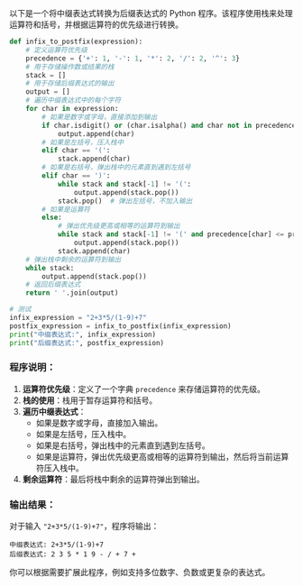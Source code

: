 以下是一个将中缀表达式转换为后缀表达式的 Python 程序。该程序使用栈来处理运算符和括号，并根据运算符的优先级进行转换。

```python
def infix_to_postfix(expression):
    # 定义运算符优先级
    precedence = {'+': 1, '-': 1, '*': 2, '/': 2, '^': 3}
    # 用于存储操作数或结果的栈
    stack = []
    # 用于存储后缀表达式的输出
    output = []
    # 遍历中缀表达式中的每个字符
    for char in expression:
        # 如果是数字或字母，直接添加到输出
        if char.isdigit() or (char.isalpha() and char not in precedence):
            output.append(char)
        # 如果是左括号，压入栈中
        elif char == '(':
            stack.append(char)
        # 如果是右括号，弹出栈中的元素直到遇到左括号
        elif char == ')':
            while stack and stack[-1] != '(':
                output.append(stack.pop())
            stack.pop()  # 弹出左括号，不加入输出
        # 如果是运算符
        else:
            # 弹出优先级更高或相等的运算符到输出
            while stack and stack[-1] != '(' and precedence[char] <= precedence.get(stack[-1], 0):
                output.append(stack.pop())
            stack.append(char)
    # 弹出栈中剩余的运算符到输出
    while stack:
        output.append(stack.pop())
    # 返回后缀表达式
    return ' '.join(output)

# 测试
infix_expression = "2+3*5/(1-9)+7"
postfix_expression = infix_to_postfix(infix_expression)
print("中缀表达式:", infix_expression)
print("后缀表达式:", postfix_expression)
```

### 程序说明：
1. **运算符优先级**：定义了一个字典 `precedence` 来存储运算符的优先级。
2. **栈的使用**：栈用于暂存运算符和括号。
3. **遍历中缀表达式**：
   - 如果是数字或字母，直接加入输出。
   - 如果是左括号，压入栈中。
   - 如果是右括号，弹出栈中的元素直到遇到左括号。
   - 如果是运算符，弹出优先级更高或相等的运算符到输出，然后将当前运算符压入栈中。
4. **剩余运算符**：最后将栈中剩余的运算符弹出到输出。

### 输出结果：
对于输入 `"2+3*5/(1-9)+7"`，程序将输出：
```
中缀表达式: 2+3*5/(1-9)+7
后缀表达式: 2 3 5 * 1 9 - / + 7 +
```

你可以根据需要扩展此程序，例如支持多位数字、负数或更复杂的表达式。